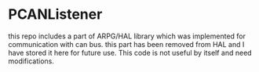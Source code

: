 # PCANListener
this repo includes a part of ARPG/HAL library which was implemented for communication with can bus. this part has been removed from HAL and I have stored it here for future use.
This code is not useful by itself and need modifications.
